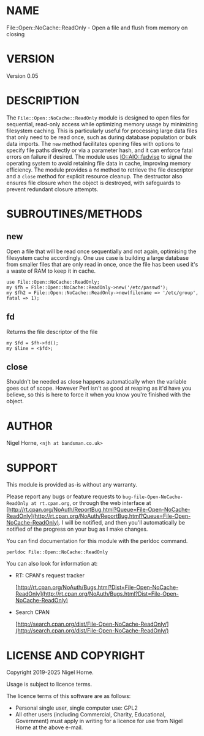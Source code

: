 # NAME

File::Open::NoCache::ReadOnly - Open a file and flush from memory on closing

# VERSION

Version 0.05

# DESCRIPTION

The `File::Open::NoCache::ReadOnly` module is designed to open files for sequential,
read-only access while optimizing memory usage by minimizing filesystem caching.
This is particularly useful for processing large data files that only need to be read once,
such as during database population or bulk data imports.
The `new` method facilitates opening files with options to specify file paths directly or via a parameter hash,
and it can enforce fatal errors on failure if desired.
The module uses [IO::AIO::fadvise](https://metacpan.org/pod/IO%3A%3AAIO%3A%3Afadvise) to signal the operating system to avoid retaining file data in cache,
improving memory efficiency.
The module provides a `fd` method to retrieve the file descriptor and a `close` method for explicit resource cleanup.
The destructor also ensures file closure when the object is destroyed,
with safeguards to prevent redundant closure attempts.

# SUBROUTINES/METHODS

## new

Open a file that will be read once sequentially and not again,
optimising the filesystem cache accordingly.
One use case is building a large database from smaller files that are
only read in once,
once the file has been used it's a waste of RAM to keep it in cache.

    use File::Open::NoCache::ReadOnly;
    my $fh = File::Open::NoCache::ReadOnly->new('/etc/passwd');
    my $fh2 = File::Open::NoCache::ReadOnly->new(filename => '/etc/group', fatal => 1);

## fd

Returns the file descriptor of the file

    my $fd = $fh->fd();
    my $line = <$fd>;

## close

Shouldn't be needed as close happens automatically when the variable goes out of scope.
However Perl isn't as good at reaping as it'd have you believe, so this is here to force it when you
know you're finished with the object.

# AUTHOR

Nigel Horne, `<njh at bandsman.co.uk>`

# SUPPORT

This module is provided as-is without any warranty.

Please report any bugs or feature requests to
`bug-file-Open-NoCache-ReadOnly at rt.cpan.org`,
or through the web interface at
[http://rt.cpan.org/NoAuth/ReportBug.html?Queue=File-Open-NoCache-ReadOnly](http://rt.cpan.org/NoAuth/ReportBug.html?Queue=File-Open-NoCache-ReadOnly).
I will be notified, and then you'll
automatically be notified of the progress on your bug as I make changes.

You can find documentation for this module with the perldoc command.

    perldoc File::Open::NoCache::ReadOnly

You can also look for information at:

- RT: CPAN's request tracker

    [http://rt.cpan.org/NoAuth/Bugs.html?Dist=File-Open-NoCache-ReadOnly](http://rt.cpan.org/NoAuth/Bugs.html?Dist=File-Open-NoCache-ReadOnly)

- Search CPAN

    [http://search.cpan.org/dist/File-Open-NoCache-ReadOnly/](http://search.cpan.org/dist/File-Open-NoCache-ReadOnly/)

# LICENSE AND COPYRIGHT

Copyright 2019-2025 Nigel Horne.

Usage is subject to licence terms.

The licence terms of this software are as follows:

- Personal single user, single computer use: GPL2
- All other users (including Commercial, Charity, Educational, Government)
  must apply in writing for a licence for use from Nigel Horne at the
  above e-mail.
